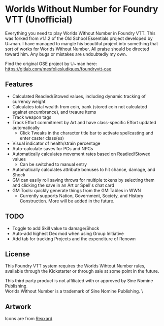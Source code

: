 # Worlds Without Number for Foundry VTT (Unofficial)
Everything you need to play Worlds Without Number in Foundry VTT. This was forked from v1.1.2 of the Old School Essentials project developed by U~man. I have managed to mangle his beautiful project into something that sort of works for Worlds Without Number. All praise should be directed toward him. Any bugs or mistakes are undoubtedly my own.

Find the original OSE project by U~man here: https://gitlab.com/mesfoliesludiques/foundryvtt-ose
## Features
* Calculated Readied/Stowed values, including dynamic tracking of currency weight
* Calculates total wealth from coin, bank (stored coin not calculated against encumbrance), and treaure items
* Track weapon tags
* Track Effort commitment by Art and have class-specific Effort updated automatically
    * Click Tweaks in the character title bar to activate spellcasting and enter caster class(es)
* Visual indicator of health/strain percentage
* Auto-calculate saves for PCs and NPCs
* Automatically calculates movement rates based on Readied/Stowed values
    * Can be switched to manual entry
* Automatically calculates attribute bonuses to hit chance, damage, and Shock
* GM can easily roll saving throws for multiple tokens by selecting them and clicking the save in an Art or Spell's chat card
* GM Tools: quickly generate things from the GM Tables in WWN
    * Currently supports Nation, Government, Society, and History Construction. More will be added in the future.
## TODO
* Toggle to add Skill value to damage/Shock
* Auto-add highest Dex mod when using Group Initiative
* Add tab for tracking Projects and the expenditure of Renown
## License
This Foundry VTT system requires the Worlds Wihtout Number rules, available through the Kickstarter or through sale at some point in the future.

This third party product is not affiliated with or approved by Sine Nomine Publishing. \
Worlds Without Number is a trademark of Sine Nomine Publishing. \

## Artwork
Icons are from [Rexxard](https://assetstore.unity.com/packages/2d/gui/icons/flat-skills-icons-82713).